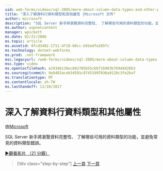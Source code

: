 ```yaml
---
uid: web-forms/videos/sql-2005/more-about-column-data-types-and-other-properties
title: "深入了解資料行資料類型和其他屬性 |Microsoft 文件"
author: microsoft
description: "SQL Server 新手將瀏覽資料完整性、 了解哪些可用的資料類型的功能，並避免常見的資料類型錯誤。"
ms.author: aspnetcontent
manager: wpickett
ms.date: 02/22/2006
ms.topic: article
ms.assetid: 8fcd3402-1711-4f19-b0cc-b91edfe285fc
ms.technology: dotnet-webforms
ms.prod: .net-framework
msc.legacyurl: /web-forms/videos/sql-2005/more-about-column-data-types-and-other-properties
msc.type: video
ms.openlocfilehash: e29346138ec842785b55cbbf1b903b769d4d26b3
ms.sourcegitcommit: 9a9483aceb34591c97451997036a9120c3fe2baf
ms.translationtype: MT
ms.contentlocale: zh-TW
ms.lasthandoff: 11/10/2017
---
```

<a name="more-about-column-data-types-and-other-properties"></a>深入了解資料行資料類型和其他屬性
====================
由[Microsoft](https://github.com/microsoft)

SQL Server 新手將瀏覽資料完整性、 了解哪些可用的資料類型的功能，並避免常見的資料類型錯誤。

[&#9654;觀看影片 （21 分鐘）](https://channel9.msdn.com/Blogs/ASP-NET-Site-Videos/more-about-column-data-types-and-other-properties)

>[!div class="step-by-step"]
[上一頁](understanding-database-tables-and-records.md)
[下一頁](designing-relational-database-tables.md)
